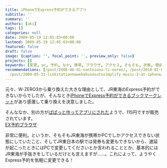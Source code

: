 ```yaml
---
title: iPhoneでExpress予約ができるアプリ
subtitle: ''
summary: ''
authors: [aki]
tags: []
categories: null
date: 2009-05-19 12:05:03+00:00
lastmod: 2009-05-19 12:05:03+00:00
featured: false
draft: false
image: {caption: '', focal_point: '', preview_only: false}
projects: []
keywords: [変更, pc, 予約, なか, 携帯, ブラウザ, アクセス, そもそも, 状態, 理由]
recommendations: [/post/2008-06-01-nantoiunu-li-noren/, /post/2010-01-01-jin-geng-nagara2009nian-dedu-maretaji-shi/,
  /post/2009-05-31-linkstationnowebakusesutosimplify-music-2-at-iphone/]
---
```

元々、W-ZERO3から乗り換えた大きな理由として、JR東海のExpress予約ができないからでしたが、そんなとき[iPhoneでExpress予約ができるブックマークレット](http://niw.at/articles/2009/01/16/express-yoyaku-on-iphone/ja)があり感激して乗り換えを決意しました。

そんななか、別の方が[ぱぱっと作ってアプリにされた](http://d.hatena.ne.jp/tmurakam/20090413/1239605709)ようで、115円ですが販売されています。[  
EX予約ブラウザ](http://iphone.tmurakam.org/expressYoyaku/index-j.html)

非常に便利。というか、そもそもJR東海が携帯かPCでしかアクセスできない状態にしていたこと、そしてJR東日本の駅では発券も変更もできないから、遅延が起こったときにはPCで変更してくださいとか言われることとか、基本的にはJR東海が手抜きをしているだけとも言えますが……。これによって、ようやくExpress予約を気軽に変更できる！


